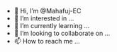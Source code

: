 - 👋 Hi, I’m @Mahafuj-EC
- 👀 I’m interested in ...
- 🌱 I’m currently learning ...
- 💞️ I’m looking to collaborate on ...
- 📫 How to reach me ...

<!---
Mahafuj-EC/Mahafuj-EC is a ✨ special ✨ repository because its `README.md` (this file) appears on your GitHub profile.
You can click the Preview link to take a look at your changes.
--->
